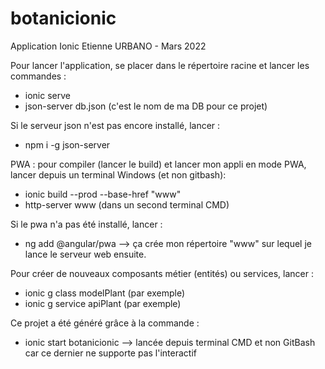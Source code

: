 # botanicionic
Application Ionic
Etienne URBANO - Mars 2022

Pour lancer l'application, se placer dans le répertoire racine et lancer les commandes :
- ionic serve
- json-server db.json (c'est le nom de ma DB pour ce projet)

Si le serveur json n'est pas encore installé, lancer : 
- npm i -g json-server


PWA : pour compiler (lancer le build) et lancer mon appli en mode PWA, lancer depuis un terminal Windows (et non gitbash):
- ionic build --prod --base-href "www"
- http-server www (dans un second terminal CMD)

Si le pwa n'a pas été installé, lancer : 
- ng add @angular/pwa    --> ça crée mon répertoire "www" sur lequel je lance le serveur web ensuite. 


Pour créer de nouveaux composants métier (entités) ou services, lancer :
- ionic g class modelPlant (par exemple)
- ionic g service apiPlant (par exemple)

Ce projet a été généré grâce à la commande :
- ionic start botanicionic     --> lancée depuis terminal CMD et non GitBash car ce dernier ne supporte pas l'interactif
